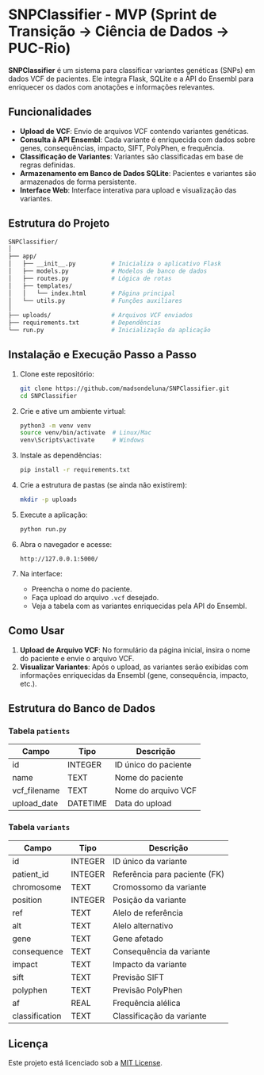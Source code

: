# SNPClassifier - MVP (Sprint de Transição -> Ciência de Dados -> PUC-Rio)

**SNPClassifier** é um sistema para classificar variantes genéticas (SNPs) em dados VCF de pacientes. Ele integra Flask, SQLite e a API do Ensembl para enriquecer os dados com anotações e informações relevantes.

## Funcionalidades

- **Upload de VCF**: Envio de arquivos VCF contendo variantes genéticas.
- **Consulta à API Ensembl**: Cada variante é enriquecida com dados sobre genes, consequências, impacto, SIFT, PolyPhen, e frequência.
- **Classificação de Variantes**: Variantes são classificadas em base de regras definidas.
- **Armazenamento em Banco de Dados SQLite**: Pacientes e variantes são armazenados de forma persistente.
- **Interface Web**: Interface interativa para upload e visualização das variantes.

## Estrutura do Projeto

```bash
SNPClassifier/
│
├── app/
│   ├── __init__.py          # Inicializa o aplicativo Flask
│   ├── models.py            # Modelos de banco de dados
│   ├── routes.py            # Lógica de rotas
│   ├── templates/
│   │   └── index.html       # Página principal
│   └── utils.py             # Funções auxiliares
│
├── uploads/                 # Arquivos VCF enviados
├── requirements.txt         # Dependências
└── run.py                   # Inicialização da aplicação
```

## Instalação e Execução Passo a Passo

1. Clone este repositório:

   ```bash
   git clone https://github.com/madsondeluna/SNPClassifier.git
   cd SNPClassifier
   ```

2. Crie e ative um ambiente virtual:

   ```bash
   python3 -m venv venv
   source venv/bin/activate  # Linux/Mac
   venv\Scripts\activate     # Windows
   ```

3. Instale as dependências:

   ```bash
   pip install -r requirements.txt
   ```

4. Crie a estrutura de pastas (se ainda não existirem):

   ```bash
   mkdir -p uploads
   ```

5. Execute a aplicação:

   ```bash
   python run.py
   ```

6. Abra o navegador e acesse:

   ```
   http://127.0.0.1:5000/
   ```

7. Na interface:
   - Preencha o nome do paciente.
   - Faça upload do arquivo `.vcf` desejado.
   - Veja a tabela com as variantes enriquecidas pela API do Ensembl.

## Como Usar

1. **Upload de Arquivo VCF**: No formulário da página inicial, insira o nome do paciente e envie o arquivo VCF.
2. **Visualizar Variantes**: Após o upload, as variantes serão exibidas com informações enriquecidas da Ensembl (gene, consequência, impacto, etc.).

## Estrutura do Banco de Dados

### Tabela `patients`

| Campo        | Tipo    | Descrição |
|--------------|---------|----------|
| id           | INTEGER | ID único do paciente |
| name         | TEXT    | Nome do paciente |
| vcf_filename | TEXT    | Nome do arquivo VCF |
| upload_date  | DATETIME | Data do upload |

### Tabela `variants`

| Campo         | Tipo    | Descrição |
|---------------|---------|----------|
| id            | INTEGER | ID único da variante |
| patient_id    | INTEGER | Referência para paciente (FK) |
| chromosome    | TEXT    | Cromossomo da variante |
| position      | INTEGER | Posição da variante |
| ref           | TEXT    | Alelo de referência |
| alt           | TEXT    | Alelo alternativo |
| gene          | TEXT    | Gene afetado |
| consequence   | TEXT    | Consequência da variante |
| impact        | TEXT    | Impacto da variante |
| sift          | TEXT    | Previsão SIFT |
| polyphen      | TEXT    | Previsão PolyPhen |
| af            | REAL    | Frequência alélica |
| classification| TEXT    | Classificação da variante |

## Licença

Este projeto está licenciado sob a [MIT License](LICENSE).
